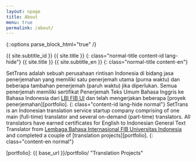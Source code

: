 ```yaml
---
layout: npage
title: About
menu: true
permalink: /about/
---
```


{::options parse_block_html="true" /}

{{ site.subtitle_id }} {{ site.title }}
{: class="normal-title content-id lang-hide"}
{{ site.title }} {{ site.subtitle_en }}
{: class="normal-title content-en"}

SetTrans adalah sebuah perusahaan rintisan Indonesia di bidang jasa 
penerjemahan yang memiliki satu penerjemah utama (purna waktu) dan beberapa 
tambahan penerjemah (paruh waktu) jika diperlukan. 
Semua penerjemah memiliki sertifikat Penerjemah Teks Umum Bahasa Inggris 
ke Bahasa Indonesia dari [LBI FIB UI][lbi-fib-ui] dan telah mengerjakan 
beberapa [proyek penerjemahan][portfolio].
{: class="content-id lang-hide normal"}
SetTrans is an Indonesian translation service startup company 
comprising of one main (full-time) translator and several on-demand 
(part-time) translators. 
All translators have earned certificates for English to Indonesian 
General Text Translator from [Lembaga Bahasa Internasional FIB Universitas 
Indonesia][lbi-fib-ui] and completed a couple of 
[translation projects][portfolio]. 
{: class="content-en normal"}


[lbi-fib-ui]: http://lbifib.ui.ac.id/ "LBI FIB UI" 
[portfolio]: {{ base_url }}/portfolio/ "Translation Projects"
